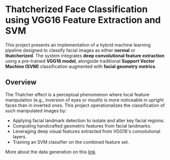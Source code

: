 # Thatcherized Face Classification using VGG16 Feature Extraction and SVM

This project presents an implementation of a hybrid machine learning pipeline designed to classify facial images as either **normal** or **thatcherized**. The system integrates **deep convolutional feature extraction** using a pre-trained **VGG16 model**, alongside traditional **Support Vector Machine (SVM)** classification augmented with **facial geometry metrics**.

## Overview

The Thatcher effect is a perceptual phenomenon where local feature manipulation (e.g., inversion of eyes or mouth) is more noticeable in upright faces than in inverted ones. This project operationalizes the classification of such manipulated images by:

- Applying facial landmark detection to isolate and alter key facial regions.
- Computing handcrafted geometric features from facial landmarks.
- Leveraging deep visual features extracted from VGG16's convolutional layers.
- Training an SVM classifier on the combined feature set.


More about the data generation on this [link](https://github.com/Dozzap/thatcher-data-set-generator).
